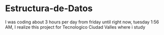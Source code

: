 # Estructura-de-Datos
I was coding about 3 hours per day from friday until right now, tuesday 1:56 AM, I realize this project for Tecnologico Ciudad Valles where i study
